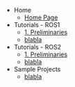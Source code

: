 <!-- _sidebar.md -->
* Home
  * [Home Page](README.md) <!--注意这里是相对路径-->
* Tutorials - ROS1
  * [1. Preliminaries](_source/ROS1/Preliminaries.md)
  * [blabla]()
* Tutorials - ROS2
  * [1. Preliminaries](_source/ROS2/Preliminaries.md)
  * [blabla]()
* Sample Projects
  * [blabla]()